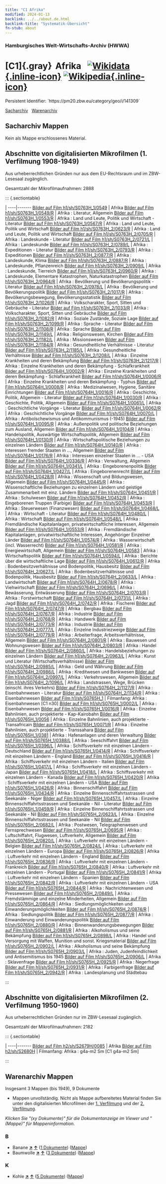 ```yaml
---
title: "C1 Afrika"
modified: 2024-01-13
backlink: ../../about.de.html
backlink-title: "Systematik-Übersicht"
fn-stub: about
---
```


### Hamburgisches Welt-Wirtschafts-Archiv (HWWA)

# [C1]{.gray}&#8201; Afrika &#160; [![Wikidata](/images/Wikidata-logo.svg "Wikidata"){.inline-icon}](http://www.wikidata.org/entity/Q15) [![Wikipedia](/images/Wikipedia-W.svg "Wikipedia"){.inline-icon}](https://de.wikipedia.org/wiki/Afrika)

<div class="hint">Persistent Identifier: `https://pm20.zbw.eu/category/geo/i/141309`</div>




[Sacharchiv](#sacharchiv-mappen) &#160; [Warenarchiv](#warenarchiv-mappen)





## Sacharchiv Mappen








Kein als Mappe erschlossenes Material.



<a id="filmsections" />

## Abschnitte von digitalisierten Mikrofilmen (1. Verfilmung 1908-1949)

<p>Aus urheberrechtlichen Gründen nur aus dem EU-Rechtsraum und im ZBW-Lesesaal zugänglich.</p>


<p>Gesamtzahl der Mikrofilmaufnahmen: 2888</p>





::: {.sectiontable}

 | 
----|-------
<a class="btn" href="https://pm20.zbw.eu/film/h1/sh/S0763H_1/0549" rel="nofollow">Bilder auf Film h1/sh/S0763H_1/0549</a> | Afrika
<a class="btn" href="https://pm20.zbw.eu/film/h1/sh/S0763H_1/0549/R" rel="nofollow">Bilder auf Film h1/sh/S0763H_1/0549/R</a> | Afrika : Literatur, Allgemein
<a class="btn" href="https://pm20.zbw.eu/film/h1/sh/S0763H_1/0553/R" rel="nofollow">Bilder auf Film h1/sh/S0763H_1/0553/R</a> | Afrika : Land und Leute, Politik und Wirtschaft - Literatur
<a class="btn" href="https://pm20.zbw.eu/film/h1/sh/S0763H_1/0567/R" rel="nofollow">Bilder auf Film h1/sh/S0763H_1/0567/R</a> | Afrika : Land und Leute, Politik und Wirtschaft
<a class="btn" href="https://pm20.zbw.eu/film/h1/sh/S0763H_2/0623/R" rel="nofollow">Bilder auf Film h1/sh/S0763H_2/0623/R</a> | Afrika : Land und Leute, Politik und Wirtschaft
<a class="btn" href="https://pm20.zbw.eu/film/h1/sh/S0763H_2/0705/R" rel="nofollow">Bilder auf Film h1/sh/S0763H_2/0705/R</a> | Afrika : Landeskunde - Literatur
<a class="btn" href="https://pm20.zbw.eu/film/h1/sh/S0763H_2/0721/L" rel="nofollow">Bilder auf Film h1/sh/S0763H_2/0721/L</a> | Afrika : Landeskunde
<a class="btn" href="https://pm20.zbw.eu/film/h1/sh/S0763H_2/0789/L" rel="nofollow">Bilder auf Film h1/sh/S0763H_2/0789/L</a> | Afrika : Expeditionen - Literatur
<a class="btn" href="https://pm20.zbw.eu/film/h1/sh/S0763H_2/0793/R" rel="nofollow">Bilder auf Film h1/sh/S0763H_2/0793/R</a> | Afrika : Expeditionen
<a class="btn" href="https://pm20.zbw.eu/film/h1/sh/S0763H_2/0877/R" rel="nofollow">Bilder auf Film h1/sh/S0763H_2/0877/R</a> | Afrika : Landeskunde, Klima
<a class="btn" href="https://pm20.zbw.eu/film/h1/sh/S0763H_2/0887/R" rel="nofollow">Bilder auf Film h1/sh/S0763H_2/0887/R</a> | Afrika : Landeskunde, Pflanzenreich
<a class="btn" href="https://pm20.zbw.eu/film/h1/sh/S0763H_2/0909/L" rel="nofollow">Bilder auf Film h1/sh/S0763H_2/0909/L</a> | Afrika : Landeskunde, Tierreich
<a class="btn" href="https://pm20.zbw.eu/film/h1/sh/S0763H_2/0960/R" rel="nofollow">Bilder auf Film h1/sh/S0763H_2/0960/R</a> | Afrika : Landeskunde, Elementare Katastrophen, Naturkatastrophen
<a class="btn" href="https://pm20.zbw.eu/film/h1/sh/S0763H_2/0964/R" rel="nofollow">Bilder auf Film h1/sh/S0763H_2/0964/R</a> | Afrika : Bevölkerung und Bevölkerungspolitik - Literatur
<a class="btn" href="https://pm20.zbw.eu/film/h1/sh/S0763H_2/0978/L" rel="nofollow">Bilder auf Film h1/sh/S0763H_2/0978/L</a> | Afrika : Bevölkerung und Bevölkerungspolitik
<a class="btn" href="https://pm20.zbw.eu/film/h1/sh/S0763H_2/1017/R" rel="nofollow">Bilder auf Film h1/sh/S0763H_2/1017/R</a> | Afrika :  Bevölkerungsbewegung, Bevölkerungsstatistik
<a class="btn" href="https://pm20.zbw.eu/film/h1/sh/S0763H_2/1026/R" rel="nofollow">Bilder auf Film h1/sh/S0763H_2/1026/R</a> | Afrika :  Volkscharakter, Sport, Sitten und Gebräuche - Literatur
<a class="btn" href="https://pm20.zbw.eu/film/h1/sh/S0763H_2/1033/R" rel="nofollow">Bilder auf Film h1/sh/S0763H_2/1033/R</a> | Afrika :  Volkscharakter, Sport, Sitten und Gebräuche
<a class="btn" href="https://pm20.zbw.eu/film/h1/sh/S0763H_2/1082/R" rel="nofollow">Bilder auf Film h1/sh/S0763H_2/1082/R</a> | Afrika :  Soziale Zustände, Soziale Lage
<a class="btn" href="https://pm20.zbw.eu/film/h1/sh/S0763H_2/1099/R" rel="nofollow">Bilder auf Film h1/sh/S0763H_2/1099/R</a> | Afrika : Sprache - Literatur
<a class="btn" href="https://pm20.zbw.eu/film/h1/sh/S0763H_2/1108/R" rel="nofollow">Bilder auf Film h1/sh/S0763H_2/1108/R</a> | Afrika : Sprache
<a class="btn" href="https://pm20.zbw.eu/film/h1/sh/S0763H_2/1149/L" rel="nofollow">Bilder auf Film h1/sh/S0763H_2/1149/L</a> | Afrika : Religionswesen, Kirchen
<a class="btn" href="https://pm20.zbw.eu/film/h1/sh/S0763H_2/1182/L" rel="nofollow">Bilder auf Film h1/sh/S0763H_2/1182/L</a> | Afrika : Missionswesen
<a class="btn" href="https://pm20.zbw.eu/film/h1/sh/S0763H_2/1184/R" rel="nofollow">Bilder auf Film h1/sh/S0763H_2/1184/R</a> | Afrika : Gesundheitliche Verhältnisse - Literatur
<a class="btn" href="https://pm20.zbw.eu/film/h1/sh/S0763H_2/1185/L" rel="nofollow">Bilder auf Film h1/sh/S0763H_2/1185/L</a> | Afrika : Gesundheitliche Verhältnisse
<a class="btn" href="https://pm20.zbw.eu/film/h1/sh/S0763H_2/1208/L" rel="nofollow">Bilder auf Film h1/sh/S0763H_2/1208/L</a> | Afrika : Einzelne Krankheiten und deren Bekämpfung
<a class="btn" href="https://pm20.zbw.eu/film/h1/sh/S0763H_2/1217/R" rel="nofollow">Bilder auf Film h1/sh/S0763H_2/1217/R</a> | Afrika : Einzelne Krankheiten und deren Bekämpfung - Schlafkrankheit
<a class="btn" href="https://pm20.zbw.eu/film/h1/sh/S0764H_1/0002/R" rel="nofollow">Bilder auf Film h1/sh/S0764H_1/0002/R</a> | Afrika : Einzelne Krankheiten und deren Bekämpfung - Schlafkrankheit
<a class="btn" href="https://pm20.zbw.eu/film/h1/sh/S0764H_1/0006/R" rel="nofollow">Bilder auf Film h1/sh/S0764H_1/0006/R</a> | Afrika : Einzelne Krankheiten und deren Bekämpfung - Typhus
<a class="btn" href="https://pm20.zbw.eu/film/h1/sh/S0764H_1/0008/R" rel="nofollow">Bilder auf Film h1/sh/S0764H_1/0008/R</a> | Afrika : Medizinalwesen, Hygiene, Sanitäre Einrichtungen
<a class="btn" href="https://pm20.zbw.eu/film/h1/sh/S0764H_1/0016/R" rel="nofollow">Bilder auf Film h1/sh/S0764H_1/0016/R</a> | Afrika : Geschichte, Politik, Allgemein - Literatur
<a class="btn" href="https://pm20.zbw.eu/film/h1/sh/S0764H_1/0030/R" rel="nofollow">Bilder auf Film h1/sh/S0764H_1/0030/R</a> | Afrika : Geschichte, Politik, Allgemein
<a class="btn" href="https://pm20.zbw.eu/film/h1/sh/S0764H_1/0061/L" rel="nofollow">Bilder auf Film h1/sh/S0764H_1/0061/L</a> | Afrika : Geschichtliche Vorgänge - Literatur
<a class="btn" href="https://pm20.zbw.eu/film/h1/sh/S0764H_1/0062/R" rel="nofollow">Bilder auf Film h1/sh/S0764H_1/0062/R</a> | Afrika : Geschichtliche Vorgänge
<a class="btn" href="https://pm20.zbw.eu/film/h1/sh/S0764H_1/0070/L" rel="nofollow">Bilder auf Film h1/sh/S0764H_1/0070/L</a> | Afrika : Antibolschewismus und Antikommunismus (-1945)
<a class="btn" href="https://pm20.zbw.eu/film/h1/sh/S0764H_1/0095/R" rel="nofollow">Bilder auf Film h1/sh/S0764H_1/0095/R</a> | Afrika : Außenpolitik und politische Beziehungen zum Ausland, Allgemein
<a class="btn" href="https://pm20.zbw.eu/film/h1/sh/S0764H_1/0104/R" rel="nofollow">Bilder auf Film h1/sh/S0764H_1/0104/R</a> | Afrika : Handelspolitik, Auswärtige Wirtschaftspolitik, Allgemein
<a class="btn" href="https://pm20.zbw.eu/film/h1/sh/S0764H_1/0130/R" rel="nofollow">Bilder auf Film h1/sh/S0764H_1/0130/R</a> | Afrika : Wirtschaftspolitische Beziehungen zu einzelnen Ländern
<a class="btn" href="https://pm20.zbw.eu/film/h1/sh/S0764H_1/0140/R" rel="nofollow">Bilder auf Film h1/sh/S0764H_1/0140/R</a> | Afrika : Interessen fremder Staaten in …, Allgemein
<a class="btn" href="https://pm20.zbw.eu/film/h1/sh/S0764H_1/0176/R" rel="nofollow">Bilder auf Film h1/sh/S0764H_1/0176/R</a> | Afrika : Interessen einzelner Staaten in … - USA
<a class="btn" href="https://pm20.zbw.eu/film/h1/sh/S0764H_1/0336/R" rel="nofollow">Bilder auf Film h1/sh/S0764H_1/0336/R</a> | Afrika : Verwaltung, Allgemein
<a class="btn" href="https://pm20.zbw.eu/film/h1/sh/S0764H_1/0341/L" rel="nofollow">Bilder auf Film h1/sh/S0764H_1/0341/L</a> | Afrika : Eingeborenenpolitik
<a class="btn" href="https://pm20.zbw.eu/film/h1/sh/S0764H_1/0427/L" rel="nofollow">Bilder auf Film h1/sh/S0764H_1/0427/L</a> | Afrika : Eingeborenenrecht
<a class="btn" href="https://pm20.zbw.eu/film/h1/sh/S0764H_1/0428/R" rel="nofollow">Bilder auf Film h1/sh/S0764H_1/0428/R</a> | Afrika : Wissenschaft und Bildungswesen, Allgemein
<a class="btn" href="https://pm20.zbw.eu/film/h1/sh/S0764H_1/0445/R" rel="nofollow">Bilder auf Film h1/sh/S0764H_1/0445/R</a> | Afrika : Wissenschaftliche Beziehungen zu einzelnen Ländern und geistige Zusammenarbeit mit einz. Ländern
<a class="btn" href="https://pm20.zbw.eu/film/h1/sh/S0764H_1/0451/R" rel="nofollow">Bilder auf Film h1/sh/S0764H_1/0451/R</a> | Afrika : Schulwesen
<a class="btn" href="https://pm20.zbw.eu/film/h1/sh/S0764H_1/0452/R" rel="nofollow">Bilder auf Film h1/sh/S0764H_1/0452/R</a> | Afrika : Eingeborenen Truppen (Farbige)
<a class="btn" href="https://pm20.zbw.eu/film/h1/sh/S0764H_1/0453/R" rel="nofollow">Bilder auf Film h1/sh/S0764H_1/0453/R</a> | Afrika : Steuerwesen (Finanzwesen)
<a class="btn" href="https://pm20.zbw.eu/film/h1/sh/S0764H_1/0468/L" rel="nofollow">Bilder auf Film h1/sh/S0764H_1/0468/L</a> | Afrika : Wirtschaft - Literatur
<a class="btn" href="https://pm20.zbw.eu/film/h1/sh/S0764H_1/0480/L" rel="nofollow">Bilder auf Film h1/sh/S0764H_1/0480/L</a> | Afrika : Wirtschaft
<a class="btn" href="https://pm20.zbw.eu/film/h1/sh/S0764H_1/0548/L" rel="nofollow">Bilder auf Film h1/sh/S0764H_1/0548/L</a> | Afrika : Fremdländische Kapitalanlagen, privatwirtschaftliche Interessen, Allgemein
<a class="btn" href="https://pm20.zbw.eu/film/h1/sh/S0764H_1/0553/R" rel="nofollow">Bilder auf Film h1/sh/S0764H_1/0553/R</a> | Afrika : Fremdländische Kapitalanlagen, privatwirtschaftliche Interessen, Angehöriger Einzelner Länder
<a class="btn" href="https://pm20.zbw.eu/film/h1/sh/S0764H_1/0574/R" rel="nofollow">Bilder auf Film h1/sh/S0764H_1/0574/R</a> | Afrika : Wasserwirtschaft (incl. Wasserrecht)
<a class="btn" href="https://pm20.zbw.eu/film/h1/sh/S0764H_1/0581/R" rel="nofollow">Bilder auf Film h1/sh/S0764H_1/0581/R</a> | Afrika : Energiewirtschaft, Allgemein
<a class="btn" href="https://pm20.zbw.eu/film/h1/sh/S0764H_1/0583" rel="nofollow">Bilder auf Film h1/sh/S0764H_1/0583</a> | Afrika : Wirtschaftspolitik
<a class="btn" href="https://pm20.zbw.eu/film/h1/sh/S0764H_1/0594/L" rel="nofollow">Bilder auf Film h1/sh/S0764H_1/0594/L</a> | Afrika : Berichte über die wirtschaftliche Lage
<a class="btn" href="https://pm20.zbw.eu/film/h1/sh/S0764H_1/0612/R" rel="nofollow">Bilder auf Film h1/sh/S0764H_1/0612/R</a> | Afrika : Bodenbesitzverhältnisse und Bodenpolitik, Hausbesitz
<a class="btn" href="https://pm20.zbw.eu/film/h1/sh/S0764H_2/0627/L" rel="nofollow">Bilder auf Film h1/sh/S0764H_2/0627/L</a> | Afrika : Bodenbesitzverhältnisse und Bodenpolitik, Hausbesitz
<a class="btn" href="https://pm20.zbw.eu/film/h1/sh/S0764H_2/0633/L" rel="nofollow">Bilder auf Film h1/sh/S0764H_2/0633/L</a> | Afrika : Landwirtschaft
<a class="btn" href="https://pm20.zbw.eu/film/h1/sh/S0764H_2/0678/R" rel="nofollow">Bilder auf Film h1/sh/S0764H_2/0678/R</a> | Afrika : Viehwirtschaft
<a class="btn" href="https://pm20.zbw.eu/film/h1/sh/S0764H_2/0696/L" rel="nofollow">Bilder auf Film h1/sh/S0764H_2/0696/L</a> | Afrika : Bewässerung, Entwässerung
<a class="btn" href="https://pm20.zbw.eu/film/h1/sh/S0764H_2/0703/R" rel="nofollow">Bilder auf Film h1/sh/S0764H_2/0703/R</a> | Afrika : Forstwirtschaft
<a class="btn" href="https://pm20.zbw.eu/film/h1/sh/S0764H_2/0731/L" rel="nofollow">Bilder auf Film h1/sh/S0764H_2/0731/L</a> | Afrika : Jagd
<a class="btn" href="https://pm20.zbw.eu/film/h1/sh/S0764H_2/0742/R" rel="nofollow">Bilder auf Film h1/sh/S0764H_2/0742/R</a> | Afrika : Fischerei
<a class="btn" href="https://pm20.zbw.eu/film/h1/sh/S0764H_2/0747/R" rel="nofollow">Bilder auf Film h1/sh/S0764H_2/0747/R</a> | Afrika : Bergbau
<a class="btn" href="https://pm20.zbw.eu/film/h1/sh/S0764H_2/0767/R" rel="nofollow">Bilder auf Film h1/sh/S0764H_2/0767/R</a> | Afrika : Industrie
<a class="btn" href="https://pm20.zbw.eu/film/h1/sh/S0764H_2/0768/R" rel="nofollow">Bilder auf Film h1/sh/S0764H_2/0768/R</a> | Afrika : Handwerk
<a class="btn" href="https://pm20.zbw.eu/film/h1/sh/S0764H_2/0773/R" rel="nofollow">Bilder auf Film h1/sh/S0764H_2/0773/R</a> | Afrika : Industrie
<a class="btn" href="https://pm20.zbw.eu/film/h1/sh/S0764H_2/0777/L" rel="nofollow">Bilder auf Film h1/sh/S0764H_2/0777/L</a> | Afrika : Einzelne Industriezweige
<a class="btn" href="https://pm20.zbw.eu/film/h1/sh/S0764H_2/0779/R" rel="nofollow">Bilder auf Film h1/sh/S0764H_2/0779/R</a> | Afrika : Arbeiterfrage, Arbeitsverhältnisse, Allgemein
<a class="btn" href="https://pm20.zbw.eu/film/h1/sh/S0764H_2/0801/R" rel="nofollow">Bilder auf Film h1/sh/S0764H_2/0801/R</a> | Afrika : Bauwesen und Wohnungswesen
<a class="btn" href="https://pm20.zbw.eu/film/h1/sh/S0764H_2/0803/R" rel="nofollow">Bilder auf Film h1/sh/S0764H_2/0803/R</a> | Afrika : Handel
<a class="btn" href="https://pm20.zbw.eu/film/h1/sh/S0764H_2/0860/L" rel="nofollow">Bilder auf Film h1/sh/S0764H_2/0860/L</a> | Afrika : Handelsbeziehungen zu einzelnen Ländern
<a class="btn" href="https://pm20.zbw.eu/film/h1/sh/S0764H_2/0963/L" rel="nofollow">Bilder auf Film h1/sh/S0764H_2/0963/L</a> | Afrika : Kunst und Literatur (Wirtschaftsverhältnisse)
<a class="btn" href="https://pm20.zbw.eu/film/h1/sh/S0764H_2/0985/L" rel="nofollow">Bilder auf Film h1/sh/S0764H_2/0985/L</a> | Afrika : Geld und Währung
<a class="btn" href="https://pm20.zbw.eu/film/h1/sh/S0764H_2/0986/L" rel="nofollow">Bilder auf Film h1/sh/S0764H_2/0986/L</a> | Afrika : Kreditwesen und Bankwesen
<a class="btn" href="https://pm20.zbw.eu/film/h1/sh/S0764H_2/0997/L" rel="nofollow">Bilder auf Film h1/sh/S0764H_2/0997/L</a> | Afrika : Verkehrswesen, Allgemein
<a class="btn" href="https://pm20.zbw.eu/film/h1/sh/S0764H_2/1096/L" rel="nofollow">Bilder auf Film h1/sh/S0764H_2/1096/L</a> | Afrika : Landstrassen, Wege, Brücken (einschl. ihres Verkehrs)
<a class="btn" href="https://pm20.zbw.eu/film/h1/sh/S0764H_2/1127/R" rel="nofollow">Bilder auf Film h1/sh/S0764H_2/1127/R</a> | Afrika : Eisenbahnwesen - Literatur
<a class="btn" href="https://pm20.zbw.eu/film/h1/sh/S0764H_2/1134/R" rel="nofollow">Bilder auf Film h1/sh/S0764H_2/1134/R</a> | Afrika : Eisenbahnwesen
<a class="btn" href="https://pm20.zbw.eu/film/h1/sh/S0765H_1" rel="nofollow">Bilder auf Film h1/sh/S0765H_1</a> | Filmanfang: Afrika : Eisenbahnwesen [C1 n30]
<a class="btn" href="https://pm20.zbw.eu/film/h1/sh/S0765H_1/0002/L" rel="nofollow">Bilder auf Film h1/sh/S0765H_1/0002/L</a> | Afrika : Eisenbahnwesen
<a class="btn" href="https://pm20.zbw.eu/film/h1/sh/S0765H_1/0016/R" rel="nofollow">Bilder auf Film h1/sh/S0765H_1/0016/R</a> | Afrika : Einzelne Bahnlinien, auch projektierte - Kap-Kairobahn
<a class="btn" href="https://pm20.zbw.eu/film/h1/sh/S0765H_1/0056" rel="nofollow">Bilder auf Film h1/sh/S0765H_1/0056</a> | Afrika : Einzelne Bahnlinien, auch projektierte - Transafricain
<a class="btn" href="https://pm20.zbw.eu/film/h1/sh/S0765H_1/0071/R" rel="nofollow">Bilder auf Film h1/sh/S0765H_1/0071/R</a> | Afrika : Einzelne Bahnlinien, auch projektierte - Transsahara
<a class="btn" href="https://pm20.zbw.eu/film/h1/sh/S0765H_1/0381" rel="nofollow">Bilder auf Film h1/sh/S0765H_1/0381</a> | Afrika : Hafenanlagen und deren Verwaltung
<a class="btn" href="https://pm20.zbw.eu/film/h1/sh/S0765H_1/0388/L" rel="nofollow">Bilder auf Film h1/sh/S0765H_1/0388/L</a> | Afrika : Seeschiffahrt
<a class="btn" href="https://pm20.zbw.eu/film/h1/sh/S0765H_1/0396/L" rel="nofollow">Bilder auf Film h1/sh/S0765H_1/0396/L</a> | Afrika : Schiffsverkehr mit einzelnen Ländern - Deutschland
<a class="btn" href="https://pm20.zbw.eu/film/h1/sh/S0765H_1/0414/R" rel="nofollow">Bilder auf Film h1/sh/S0765H_1/0414/R</a> | Afrika : Schiffsverkehr mit einzelnen Ländern - England
<a class="btn" href="https://pm20.zbw.eu/film/h1/sh/S0765H_1/0416/R" rel="nofollow">Bilder auf Film h1/sh/S0765H_1/0416/R</a> | Afrika : Schiffsverkehr mit einzelnen Ländern - Italien
<a class="btn" href="https://pm20.zbw.eu/film/h1/sh/S0765H_1/0417/L" rel="nofollow">Bilder auf Film h1/sh/S0765H_1/0417/L</a> | Afrika : Schiffsverkehr mit einzelnen Ländern - Japan
<a class="btn" href="https://pm20.zbw.eu/film/h1/sh/S0765H_1/0418/L" rel="nofollow">Bilder auf Film h1/sh/S0765H_1/0418/L</a> | Afrika : Schiffsverkehr mit einzelnen Ländern - Kanada
<a class="btn" href="https://pm20.zbw.eu/film/h1/sh/S0765H_1/0420/R" rel="nofollow">Bilder auf Film h1/sh/S0765H_1/0420/R</a> | Afrika : Schiffsverkehr mit einzelnen Ländern - USA
<a class="btn" href="https://pm20.zbw.eu/film/h1/sh/S0765H_1/0426/R" rel="nofollow">Bilder auf Film h1/sh/S0765H_1/0426/R</a> | Afrika : Binnenschiffahrt
<a class="btn" href="https://pm20.zbw.eu/film/h1/sh/S0765H_1/0434/R" rel="nofollow">Bilder auf Film h1/sh/S0765H_1/0434/R</a> | Afrika : Einzelne Binnenschiffahrtsstrassen und Seekanäle - Niger
<a class="btn" href="https://pm20.zbw.eu/film/h1/sh/S0765H_1/0457/L" rel="nofollow">Bilder auf Film h1/sh/S0765H_1/0457/L</a> | Afrika : Einzelne Binnenschiffahrtsstrassen und Seekanäle - Nil - Literatur
<a class="btn" href="https://pm20.zbw.eu/film/h1/sh/S0765H_1/0459/R" rel="nofollow">Bilder auf Film h1/sh/S0765H_1/0459/R</a> | Afrika : Einzelne Binnenschiffahrtsstrassen und Seekanäle - Nil
<a class="btn" href="https://pm20.zbw.eu/film/h1/sh/S0765H_2/0623/L" rel="nofollow">Bilder auf Film h1/sh/S0765H_2/0623/L</a> | Afrika : Einzelne Binnenschiffahrtsstrassen und Seekanäle - Nil
<a class="btn" href="https://pm20.zbw.eu/film/h1/sh/S0765H_2/0682/L" rel="nofollow">Bilder auf Film h1/sh/S0765H_2/0682/L</a> | Afrika : Postwesen, Telegraphenwesen und Fernsprechwesen
<a class="btn" href="https://pm20.zbw.eu/film/h1/sh/S0765H_2/0695/R" rel="nofollow">Bilder auf Film h1/sh/S0765H_2/0695/R</a> | Afrika : Luftschiffahrt, Flugwesen, Luftverkehr, Allgemein
<a class="btn" href="https://pm20.zbw.eu/film/h1/sh/S0765H_2/0820/L" rel="nofollow">Bilder auf Film h1/sh/S0765H_2/0820/L</a> | Afrika : Luftverkehr mit einzelnen Ländern - Belgien
<a class="btn" href="https://pm20.zbw.eu/film/h1/sh/S0765H_2/0824/L" rel="nofollow">Bilder auf Film h1/sh/S0765H_2/0824/L</a> | Afrika : Luftverkehr mit einzelnen Ländern - Europa
<a class="btn" href="https://pm20.zbw.eu/film/h1/sh/S0765H_2/0826/R" rel="nofollow">Bilder auf Film h1/sh/S0765H_2/0826/R</a> | Afrika : Luftverkehr mit einzelnen Ländern - England
<a class="btn" href="https://pm20.zbw.eu/film/h1/sh/S0765H_2/0836/R" rel="nofollow">Bilder auf Film h1/sh/S0765H_2/0836/R</a> | Afrika : Luftverkehr mit einzelnen Ländern - Frankreich
<a class="btn" href="https://pm20.zbw.eu/film/h1/sh/S0765H_2/0840/R" rel="nofollow">Bilder auf Film h1/sh/S0765H_2/0840/R</a> | Afrika : Luftverkehr mit einzelnen Ländern - Portugal
<a class="btn" href="https://pm20.zbw.eu/film/h1/sh/S0765H_2/0841/R" rel="nofollow">Bilder auf Film h1/sh/S0765H_2/0841/R</a> | Afrika : Luftverkehr mit einzelnen Ländern - Spanien
<a class="btn" href="https://pm20.zbw.eu/film/h1/sh/S0765H_2/0842/R" rel="nofollow">Bilder auf Film h1/sh/S0765H_2/0842/R</a> | Afrika : Luftverkehr mit einzelnen Ländern - USA
<a class="btn" href="https://pm20.zbw.eu/film/h1/sh/S0765H_2/0844/R" rel="nofollow">Bilder auf Film h1/sh/S0765H_2/0844/R</a> | Afrika : Nachrichtenwesen und Pressewesen
<a class="btn" href="https://pm20.zbw.eu/film/h1/sh/S0765H_2/0849/L" rel="nofollow">Bilder auf Film h1/sh/S0765H_2/0849/L</a> | Afrika : Fremdstämmige und einzelne Minderheiten, Allgemein
<a class="btn" href="https://pm20.zbw.eu/film/h1/sh/S0765H_2/0864/R" rel="nofollow">Bilder auf Film h1/sh/S0765H_2/0864/R</a> | Afrika : Siedlungsmöglichkeiten und Einwanderungsmöglichkeiten
<a class="btn" href="https://pm20.zbw.eu/film/h1/sh/S0765H_2/0874/R" rel="nofollow">Bilder auf Film h1/sh/S0765H_2/0874/R</a> | Afrika : Siedlungspolitik
<a class="btn" href="https://pm20.zbw.eu/film/h1/sh/S0765H_2/0877/R" rel="nofollow">Bilder auf Film h1/sh/S0765H_2/0877/R</a> | Afrika : Einwanderung und Einwanderungspolitik
<a class="btn" href="https://pm20.zbw.eu/film/h1/sh/S0765H_2/0880/R" rel="nofollow">Bilder auf Film h1/sh/S0765H_2/0880/R</a> | Afrika : Binnenwanderungsbewegungen
<a class="btn" href="https://pm20.zbw.eu/film/h1/sh/S0765H_2/0881/R" rel="nofollow">Bilder auf Film h1/sh/S0765H_2/0881/R</a> | Afrika : Alkoholismus und seine Bekämpfung
<a class="btn" href="https://pm20.zbw.eu/film/h1/sh/S0765H_2/0898/L" rel="nofollow">Bilder auf Film h1/sh/S0765H_2/0898/L</a> | Afrika : Handel und Versorgung mit Waffen, Munition und sonst. Kriegsmaterial
<a class="btn" href="https://pm20.zbw.eu/film/h1/sh/S0765H_2/0902/L" rel="nofollow">Bilder auf Film h1/sh/S0765H_2/0902/L</a> | Afrika : Alkoholismus und seine Bekämpfung
<a class="btn" href="https://pm20.zbw.eu/film/h1/sh/S0765H_2/0903/L" rel="nofollow">Bilder auf Film h1/sh/S0765H_2/0903/L</a> | Afrika : Juden, Judenfeindlichkeit und Antisemitismus bis 1945
<a class="btn" href="https://pm20.zbw.eu/film/h1/sh/S0765H_2/0906/L" rel="nofollow">Bilder auf Film h1/sh/S0765H_2/0906/L</a> | Afrika : Sklavenfrage
<a class="btn" href="https://pm20.zbw.eu/film/h1/sh/S0765H_2/0925/R" rel="nofollow">Bilder auf Film h1/sh/S0765H_2/0925/R</a> | Afrika : Negerfrage
<a class="btn" href="https://pm20.zbw.eu/film/h1/sh/S0765H_2/0931/R" rel="nofollow">Bilder auf Film h1/sh/S0765H_2/0931/R</a> | Afrika : Farbigenfrage
<a class="btn" href="https://pm20.zbw.eu/film/h1/sh/S0765H_2/0942/R" rel="nofollow">Bilder auf Film h1/sh/S0765H_2/0942/R</a> | Afrika : Landesplanung und Städtebau


:::




## Abschnitte von digitalisierten Mikrofilmen (2. Verfilmung 1950-1960)

<p>Aus urheberrechtlichen Gründen nur im ZBW-Lesesaal zugänglich.</p>


<p>Gesamtzahl der Mikrofilmaufnahmen: 2182</p>





::: {.sectiontable}

 | 
----|-------
<a class="btn" href="https://pm20.zbw.eu/film/h2/sh/S2679H/0085" rel="nofollow">Bilder auf Film h2/sh/S2679H/0085</a> | Afrika
<a class="btn" href="https://pm20.zbw.eu/film/h2/sh/S2680H" rel="nofollow">Bilder auf Film h2/sh/S2680H</a> | Filmanfang: Afrika : g4a-m2 Sm [C1 g4a-m2 Sm]


:::














## Warenarchiv Mappen










Insgesamt 3 Mappen (bis 1949), 9 Dokumente
- Mappen unvollständig.  Nicht als Mappe aufbereitetes Material finden Sie
unter den digitalisierten Microfilmen der [1. Verfilmung](/film/h1_wa.de.html)
und der [2. Verfilmung](/film/h2_wa.de.html).

_Klicken Sie "(xy Dokumente)" für die Dokumentanzeige im Viewer und "(Mappe)" für Mappeninformation._




### B

- Banane [**&nearr;**](../../../ware/i/142038/about.de.html "Banane (XXX in der ganzen Welt)") [**&uarr;**](../../../ware/about.de.html#PLW04-Bn "Warensystematik") (<a href="https://pm20.zbw.eu/iiifview/folder/wa/142038,141309" title="über: Banane : Afrika" target="_blank">1 Dokumente</a>) ([Mappe](../../../../folder/wa/1420xx/142038/1413xx/141309/about.de.html))
- Baumwolle [**&nearr;**](../../../ware/i/142089/about.de.html "Baumwolle (XXX in der ganzen Welt)") [**&uarr;**](../../../ware/about.de.html#PLW04-Bw "Warensystematik") (<a href="https://pm20.zbw.eu/iiifview/folder/wa/142089,141309" title="über: Baumwolle : Afrika" target="_blank">3 Dokumente</a>) ([Mappe](../../../../folder/wa/1420xx/142089/1413xx/141309/about.de.html))

### K

- Kohle [**&nearr;**](../../../ware/i/143120/about.de.html "Kohle (XXX in der ganzen Welt)") [**&uarr;**](../../../ware/about.de.html#PRB02.01 "Warensystematik") (<a href="https://pm20.zbw.eu/iiifview/folder/wa/143120,141309" title="über: Kohle : Afrika" target="_blank">5 Dokumente</a>) ([Mappe](../../../../folder/wa/1431xx/143120/1413xx/141309/about.de.html))




